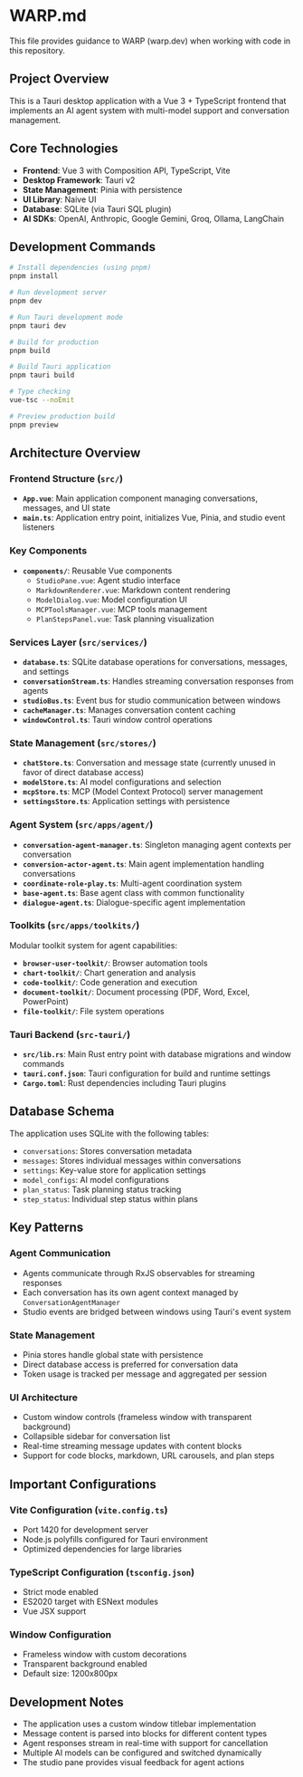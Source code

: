 # WARP.md

This file provides guidance to WARP (warp.dev) when working with code in this repository.

## Project Overview

This is a Tauri desktop application with a Vue 3 + TypeScript frontend that implements an AI agent system with multi-model support and conversation management.

## Core Technologies

- **Frontend**: Vue 3 with Composition API, TypeScript, Vite
- **Desktop Framework**: Tauri v2
- **State Management**: Pinia with persistence
- **UI Library**: Naive UI
- **Database**: SQLite (via Tauri SQL plugin)
- **AI SDKs**: OpenAI, Anthropic, Google Gemini, Groq, Ollama, LangChain

## Development Commands

```bash
# Install dependencies (using pnpm)
pnpm install

# Run development server
pnpm dev

# Run Tauri development mode
pnpm tauri dev

# Build for production
pnpm build

# Build Tauri application
pnpm tauri build

# Type checking
vue-tsc --noEmit

# Preview production build
pnpm preview
```

## Architecture Overview

### Frontend Structure (`src/`)

- **`App.vue`**: Main application component managing conversations, messages, and UI state
- **`main.ts`**: Application entry point, initializes Vue, Pinia, and studio event listeners

### Key Components

- **`components/`**: Reusable Vue components
  - `StudioPane.vue`: Agent studio interface
  - `MarkdownRenderer.vue`: Markdown content rendering
  - `ModelDialog.vue`: Model configuration UI
  - `MCPToolsManager.vue`: MCP tools management
  - `PlanStepsPanel.vue`: Task planning visualization

### Services Layer (`src/services/`)

- **`database.ts`**: SQLite database operations for conversations, messages, and settings
- **`conversationStream.ts`**: Handles streaming conversation responses from agents
- **`studioBus.ts`**: Event bus for studio communication between windows
- **`cacheManager.ts`**: Manages conversation content caching
- **`windowControl.ts`**: Tauri window control operations

### State Management (`src/stores/`)

- **`chatStore.ts`**: Conversation and message state (currently unused in favor of direct database access)
- **`modelStore.ts`**: AI model configurations and selection
- **`mcpStore.ts`**: MCP (Model Context Protocol) server management
- **`settingsStore.ts`**: Application settings with persistence

### Agent System (`src/apps/agent/`)

- **`conversation-agent-manager.ts`**: Singleton managing agent contexts per conversation
- **`conversion-actor-agent.ts`**: Main agent implementation handling conversations
- **`coordinate-role-play.ts`**: Multi-agent coordination system
- **`base-agent.ts`**: Base agent class with common functionality
- **`dialogue-agent.ts`**: Dialogue-specific agent implementation

### Toolkits (`src/apps/toolkits/`)

Modular toolkit system for agent capabilities:
- **`browser-user-toolkit/`**: Browser automation tools
- **`chart-toolkit/`**: Chart generation and analysis
- **`code-toolkit/`**: Code generation and execution
- **`document-toolkit/`**: Document processing (PDF, Word, Excel, PowerPoint)
- **`file-toolkit/`**: File system operations

### Tauri Backend (`src-tauri/`)

- **`src/lib.rs`**: Main Rust entry point with database migrations and window commands
- **`tauri.conf.json`**: Tauri configuration for build and runtime settings
- **`Cargo.toml`**: Rust dependencies including Tauri plugins

## Database Schema

The application uses SQLite with the following tables:
- `conversations`: Stores conversation metadata
- `messages`: Stores individual messages within conversations
- `settings`: Key-value store for application settings
- `model_configs`: AI model configurations
- `plan_status`: Task planning status tracking
- `step_status`: Individual step status within plans

## Key Patterns

### Agent Communication
- Agents communicate through RxJS observables for streaming responses
- Each conversation has its own agent context managed by `ConversationAgentManager`
- Studio events are bridged between windows using Tauri's event system

### State Management
- Pinia stores handle global state with persistence
- Direct database access is preferred for conversation data
- Token usage is tracked per message and aggregated per session

### UI Architecture
- Custom window controls (frameless window with transparent background)
- Collapsible sidebar for conversation list
- Real-time streaming message updates with content blocks
- Support for code blocks, markdown, URL carousels, and plan steps

## Important Configurations

### Vite Configuration (`vite.config.ts`)
- Port 1420 for development server
- Node.js polyfills configured for Tauri environment
- Optimized dependencies for large libraries

### TypeScript Configuration (`tsconfig.json`)
- Strict mode enabled
- ES2020 target with ESNext modules
- Vue JSX support

### Window Configuration
- Frameless window with custom decorations
- Transparent background enabled
- Default size: 1200x800px

## Development Notes

- The application uses a custom window titlebar implementation
- Message content is parsed into blocks for different content types
- Agent responses stream in real-time with support for cancellation
- Multiple AI models can be configured and switched dynamically
- The studio pane provides visual feedback for agent actions
